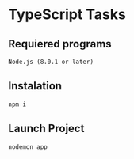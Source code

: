 # TypeScript Tasks
## Requiered programs
    Node.js (8.0.1 or later)
## Instalation
    npm i
## Launch Project
    nodemon app